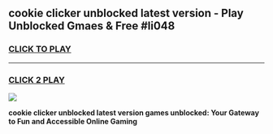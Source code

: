 
## cookie clicker unblocked latest version - Play Unblocked Gmaes & Free #li048
<h3>
<a href="https://news.freeplayer.one?title=cookie_clicker_unblocked_latest_version&ref=26F">CLICK TO PLAY</a></h3>
<hr>

<h3>
<a href="https://news.freeplayer.one?title=cookie_clicker_unblocked_latest_version&ref=26F">CLICK 2 PLAY</a>
  
</h3>

<a href="https://news.freeplayer.one?title=cookie_clicker_unblocked_latest_version&ref=26F/"><img src="https://clearcache.store/games.png"></a>


**cookie clicker unblocked latest version games unblocked: Your Gateway to Fun and Accessible Online Gaming**
